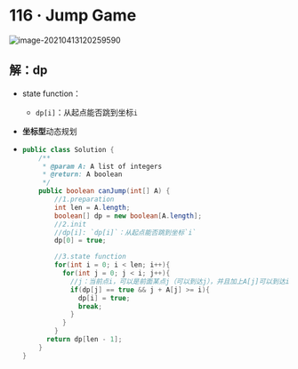 # 116 · Jump Game

![image-20210413120259590](https://raw.githubusercontent.com/TWDH/Leetcode-From-Zero/pictures/img/image-20210413120259590.png)

## 解：dp

* state function：

  * `dp[i]`：从起点能否跳到坐标`i`

* **坐标型**动态规划

* ```java
  public class Solution {
      /**
       * @param A: A list of integers
       * @return: A boolean
       */
      public boolean canJump(int[] A) {
          //1.preparation
          int len = A.length;
          boolean[] dp = new boolean[A.length];
          //2.init
          //dp[i]: `dp[i]`：从起点能否跳到坐标`i`
          dp[0] = true;
  
          //3.state function
          for(int i = 0; i < len; i++){
            for(int j = 0; j < i; j++){
              //j：当前点i，可以是前面某点j（可以到达j），并且加上A[j]可以到达i
              if(dp[j] == true && j + A[j] >= i){
                dp[i] = true;
                break;
              }
            }
          }
        return dp[len - 1];
      }
  }
  ```

